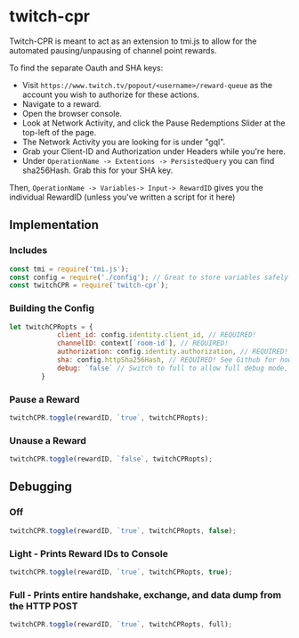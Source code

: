 # twitch-cpr

Twitch-CPR is meant to act as an extension to tmi.js to allow for the automated pausing/unpausing of channel point rewards.

To find the separate Oauth and SHA keys:
- Visit `https://www.twitch.tv/popout/<username>/reward-queue` as the account you wish to authorize for these actions.
- Navigate to a reward.
- Open the browser console.
- Look at Network Activity, and click the Pause Redemptions Slider at the top-left of the page.
- The Network Activity you are looking for is under "gql".
- Grab your Client-ID and Authorization under Headers while you're here.
- Under `OperationName -> Extentions -> PersistedQuery` you can find sha256Hash. Grab this for your SHA key.

Then, `OperationName -> Variables-> Input-> RewardID` gives you the individual RewardID (unless you've written a script for it here)

## Implementation

### Includes
```javascript
const tmi = require('tmi.js');
const config = require('./config'); // Great to store variables safely
const twitchCPR = require(`twitch-cpr`);
```
### Building the Config
```javascript
let twitchCPRopts = {
            client_id: config.identity.client_id, // REQUIRED!
            channelID: context[`room-id`], // REQUIRED!
            authorization: config.identity.authorization, // REQUIRED! OAUTH 456adwn3qf93yufbnojhnbe This may be different than your usual OAUTH Pass. Info on Github.
            sha: config.httpSha256Hash, // REQUIRED! See Github for how to generate
            debug: `false` // Switch to full to allow full debug mode, or true for just the reward ID's (Full Debug not recommended for production use)
        }
```

### Pause a Reward
```javascript
twitchCPR.toggle(rewardID, `true`, twitchCPRopts);
```

### Unause a Reward
```javascript
twitchCPR.toggle(rewardID, `false`, twitchCPRopts);
```

## Debugging

### Off
```javascript
twitchCPR.toggle(rewardID, `true`, twitchCPRopts, false);
```
### Light - Prints Reward IDs to Console
```javascript
twitchCPR.toggle(rewardID, `true`, twitchCPRopts, true);
```

### Full - Prints entire handshake, exchange, and data dump from the HTTP POST
```javascript
twitchCPR.toggle(rewardID, `true`, twitchCPRopts, full);
```

